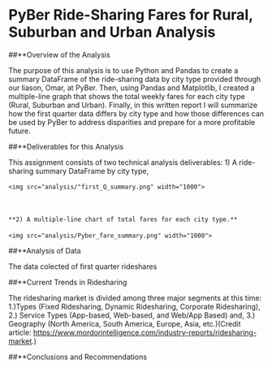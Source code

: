 # PyBer Ride-Sharing Fares for Rural, Suburban and Urban Analysis


##**Overview of the Analysis

The purpose of this analysis is to use Python and Pandas to create a summary DataFrame of the ride-sharing data by city type provided through our liason, Omar, at PyBer. Then, using Pandas and Matplotlib, I created a multiple-line graph that shows the total weekly fares for each city type (Rural, Suburban and Urban). Finally, in this written report I will summarize how the first quarter data differs by city type and how those differences can be used by PyBer to address disparities and prepare for a more profitable future.


##**Deliverables for this Analysis
 
 This assignment consists of two technical analysis deliverables: 
    1) A ride-sharing summary DataFrame by city type,
    
    <img src="analysis/"first_Q_summary.png" width="1000">
    
        
    
    **2) A multiple-line chart of total fares for each city type.**
    
    <img src="analysis/Pyber_fare_summary.png" width="1000">
    
    
    
 ##**Analysis of Data
 
 The data colected of first quarter rideshares 
 
 ##**Current Trends in Ridesharing
 
 The ridesharing market is divided among three major segments at this time: 1.)Types (Fixed Ridesharing, Dynamic Ridesharing, Corporate Ridesharing), 2.) Service Types (App-based, Web-based, and Web/App Based) and, 3.) Geography (North America, South America, Europe, Asia, etc.)(Credit article: https://www.mordorintelligence.com/industry-reports/ridesharing-market.)  
 
 
 ##**Conclusions and Recommendations
 
 





